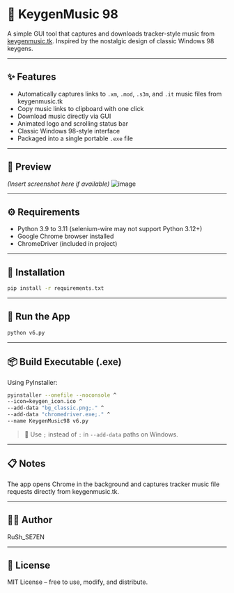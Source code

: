 # 🎵 KeygenMusic 98

A simple GUI tool that captures and downloads tracker-style music from [keygenmusic.tk](https://keygenmusic.tk). Inspired by the nostalgic design of classic Windows 98 keygens.

---

## ✨ Features

- Automatically captures links to `.xm`, `.mod`, `.s3m`, and `.it` music files from keygenmusic.tk
- Copy music links to clipboard with one click
- Download music directly via GUI
- Animated logo and scrolling status bar
- Classic Windows 98-style interface
- Packaged into a single portable `.exe` file

---

## 📸 Preview
*(Insert screenshot here if available)*
![image](images/logo.png)

---

## ⚙️ Requirements

- Python 3.9 to 3.11 (selenium-wire may not support Python 3.12+)
- Google Chrome browser installed
- ChromeDriver (included in project)

---

## 🧩 Installation

```bash
pip install -r requirements.txt
```

---

## 🚀 Run the App

```bash
python v6.py
```

---

## 📦 Build Executable (.exe)

Using PyInstaller:

```bash
pyinstaller --onefile --noconsole ^
--icon=keygen_icon.ico ^
--add-data "bg_classic.png;." ^
--add-data "chromedriver.exe;." ^
--name KeygenMusic98 v6.py
```

> 🔸 Use `;` instead of `:` in `--add-data` paths on Windows.

---

## 📋 Notes

The app opens Chrome in the background and captures tracker music file requests directly from keygenmusic.tk.

---

## 👨‍💻 Author

RuSh_SE7EN

---

## 🪪 License

MIT License – free to use, modify, and distribute.

